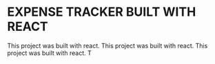 # EXPENSE TRACKER BUILT WITH REACT

This project was built with react.
This project was built with react.
This project was built with react.
T


